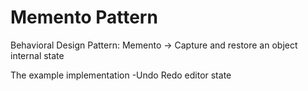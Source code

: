 # Memento Pattern

Behavioral Design Pattern: Memento -> Capture and restore an object internal state

The example implementation -Undo Redo editor state
